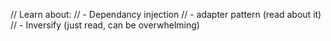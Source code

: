 // Learn about:
// - Dependancy injection
// - adapter pattern (read about it)
// - Inversify (just read, can be overwhelming)

